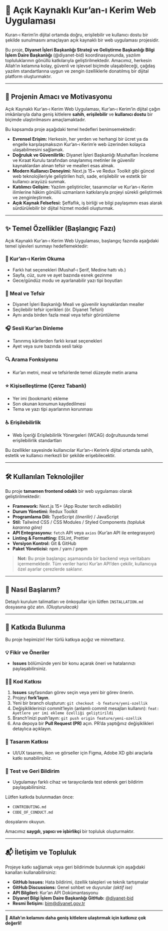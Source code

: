 # 📖 Açık Kaynaklı Kur’an-ı Kerim Web Uygulaması

Kuran-ı Kerim’in dijital ortamda doğru, erişilebilir ve kullanıcı dostu bir şekilde sunulmasını amaçlayan açık kaynaklı bir web uygulaması projesidir.

Bu proje, **Diyanet İşleri Başkanlığı Strateji ve Geliştirme Başkanlığı Bilgi İşlem Daire Başkanlığı** (@diyanet-bid) koordinasyonunda, yazılım topluluklarının gönüllü katkılarıyla geliştirilmektedir. Amacımız, herkesin Allah’ın kelamına kolay, güvenli ve işlevsel biçimde ulaşabileceği, çağdaş yazılım standartlarına uygun ve zengin özelliklerle donatılmış bir dijital platform oluşturmaktır.

---

## 🎯 Projenin Amacı ve Motivasyonu

Açık Kaynaklı Kur’an-ı Kerim Web Uygulaması, Kur’an-ı Kerim’in dijital çağın imkânlarıyla daha geniş kitlelere **sahih**, **erişilebilir** ve **kullanıcı dostu** bir biçimde ulaştırılmasını amaçlamaktadır.

Bu kapsamda proje aşağıdaki temel hedefleri benimsemektedir:

- **Evrensel Erişim:** Herkesin, her yerden ve herhangi bir ücret ya da engelle karşılaşmaksızın Kur’an-ı Kerim’e web üzerinden kolayca ulaşabilmesini sağlamak.
- **Doğruluk ve Güvenilirlik:** Diyanet İşleri Başkanlığı Mushafları İnceleme ve Kıraat Kurulu tarafından onaylanmış metinler ile güvenilir kaynaklardan alınan tefsir ve mealleri esas almak.
- **Modern Kullanıcı Deneyimi:** Next.js 15+ ve Redux Toolkit gibi güncel web teknolojileriyle geliştirilen hızlı, sade, erişilebilir ve estetik bir kullanıcı arayüzü sunmak.
- **Katılımcı Gelişim:** Yazılım geliştiriciler, tasarımcılar ve Kur’an-ı Kerim ilimlerine hâkim gönüllü uzmanların katkılarıyla projeyi sürekli geliştirmek ve zenginleştirmek.
- **Açık Kaynak Felsefesi:** Şeffaflık, iş birliği ve bilgi paylaşımını esas alarak sürdürülebilir bir dijital hizmet modeli oluşturmak.

---

## ✨ Temel Özellikler (Başlangıç Fazı)

Açık Kaynaklı Kur’an-ı Kerim Web Uygulaması, başlangıç fazında aşağıdaki temel işlevleri sunmayı hedeflemektedir:

### 📘 Kur’an-ı Kerim Okuma

- Farklı hat seçenekleri (Mushaf-ı Şerif, Medine hattı vb.)
- Sayfa, cüz, sure ve ayet bazında esnek gezinme
- Gece/gündüz modu ve ayarlanabilir yazı tipi boyutları

### 📗 Meal ve Tefsir

- Diyanet İşleri Başkanlığı Meali ve güvenilir kaynaklardan mealler
- Seçilebilir tefsir içerikleri (ör. Diyanet Tefsiri)
- Aynı anda birden fazla meal veya tefsir görüntüleme

### 🎧 Sesli Kur’an Dinleme

- Tanınmış kârilerden farklı kıraat seçenekleri
- Ayet veya sure bazında sesli takip

### 🔍 Arama Fonksiyonu

- Kur’an metni, meal ve tefsirlerde temel düzeyde metin arama

### ⭐ Kişiselleştirme (Çerez Tabanlı)

- Yer imi (bookmark) ekleme
- Son okunan konumun kaydedilmesi
- Tema ve yazı tipi ayarlarının korunması

### ♿ Erişilebilirlik

- Web İçeriği Erişilebilirlik Yönergeleri (WCAG) doğrultusunda temel erişilebilirlik standartları

Bu özellikler sayesinde kullanıcılar Kur’an-ı Kerim’e dijital ortamda sahih, estetik ve kullanıcı merkezli bir şekilde erişebilecektir.

---

## 🛠️ Kullanılan Teknolojiler

Bu proje **tamamen frontend odaklı** bir web uygulaması olarak geliştirilmektedir:

- **Framework:** Next.js 15+ (App Router tercih edilebilir)
- **Durum Yönetimi:** Redux Toolkit
- **Programlama Dili:** TypeScript _(önerilir)_ / JavaScript
- **Stil:** Tailwind CSS / CSS Modules / Styled Components _(topluluk kararına göre)_
- **API Entegrasyonu:** `fetch` API veya `axios` (Kur’an API ile entegrasyon)
- **Linting & Formatting:** ESLint, Prettier
- **Versiyon Kontrol:** Git & GitHub
- **Paket Yöneticisi:** npm / yarn / pnpm

> **Not:** Bu proje başlangıç aşamasında bir backend veya veritabanı içermemektedir. Tüm veriler harici Kur’an API’den çekilir, kullanıcıya özel ayarlar çerezlerde saklanır.

---

## 🚀 Nasıl Başlarım?

Detaylı kurulum talimatları ve önkoşullar için lütfen `INSTALLATION.md` dosyasına göz atın. _(Oluşturulacak)_

---

## 🤝 Katkıda Bulunma

Bu proje hepimizin! Her türlü katkıya açığız ve minnettarız.

### 💡 Fikir ve Öneriler

- **Issues** bölümünde yeni bir konu açarak öneri ve hatalarınızı paylaşabilirsiniz.

### 🧑‍💻 Kod Katkısı

1. **Issues** sayfasından görev seçin veya yeni bir görev önerin.
2. Projeyi **fork’layın**.
3. Yeni bir branch oluşturun:
   ```git checkout -b feature/yeni-ozellik```
4. Değişikliklerinizi commit’leyin (anlamlı commit mesajları kullanın):
   ```feat: Ayetlere yer imi ekleme özelliği geliştirildi```
5. Branch’inizi push’layın:
   ```git push origin feature/yeni-ozellik```
6. Ana depoya bir **Pull Request (PR)** açın. PR’da yaptığınız değişiklikleri detaylıca açıklayın.

### 🎨 Tasarım Katkısı

- UI/UX tasarımı, ikon ve görseller için Figma, Adobe XD gibi araçlarla katkı sunabilirsiniz.

### 🧪 Test ve Geri Bildirim

- Uygulamayı farklı cihaz ve tarayıcılarda test ederek geri bildirim paylaşabilirsiniz.

Lütfen katkıda bulunmadan önce:

- `CONTRIBUTING.md`
- `CODE_OF_CONDUCT.md`

dosyalarını okuyun.

Amacımız **saygılı, yapıcı ve işbirlikçi** bir topluluk oluşturmaktır.

---

## 📬 İletişim ve Topluluk

Projeye katkı sağlamak veya geri bildirimde bulunmak için aşağıdaki kanalları kullanabilirsiniz:

- **GitHub Issues:** Hata bildirimi, özellik talepleri ve teknik tartışmalar
- **GitHub Discussions:** Genel sohbet ve duyurular _(aktif ise)_
- **API Bilgileri:** Kur’an API Dokümantasyonu
- **Diyanet Bilgi İşlem Daire Başkanlığı GitHub:** [@diyanet-bid](https://github.com/diyanet-bid)
- **Resmi İletişim:** bim@diyanet.gov.tr

---

🙏 **Allah’ın kelamını daha geniş kitlelere ulaştırmak için katkınız çok değerli!**

